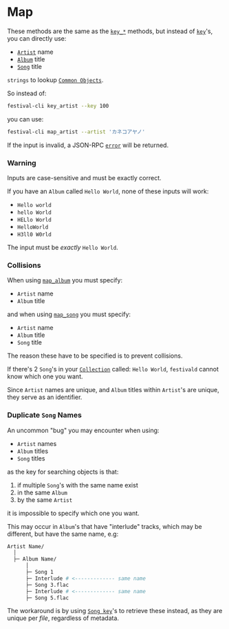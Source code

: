# Map
These methods are the same as the [`key_*`](../key/key.md) methods, but instead of [`key`](/common-objects/key.md)'s, you can directly use:

- [`Artist`](/common-objects/artist.md) name
- [`Album`](/common-objects/album.md) title
- [`Song`](/common-objects/song.md) title

`strings` to lookup [`Common Objects`](/common-objects/common-objects.md).

So instead of:
```bash
festival-cli key_artist --key 100
```
you can use:
```bash
festival-cli map_artist --artist 'カネコアヤノ'
```

If the input is invalid, a JSON-RPC [`error`](/json-rpc/json-rpc.md#example-json-rpc-20-failed-response) will be returned.

### Warning
Inputs are case-sensitive and must be exactly correct.

If you have an `Album` called `Hello World`, none of these inputs will work:
- `Hello world`
- `hello World`
- `HELlo World`
- `HelloWorld`
- `H3ll0 W0rld`

The input must be _exactly_ `Hello World`.

### Collisions
When using [`map_album`](/json-rpc/map/map_album.md) you must specify:
- `Artist` name
- `Album` title

and when using [`map_song`](/json-rpc/map/map_song.md) you must specify:
- `Artist` name
- `Album` title
- `Song` title

The reason these have to be specified is to prevent collisions.

If there's 2 `Song`'s in your [`Collection`](/common-objects/collection.md) called: `Hello World`, `festivald` cannot know which one you want.

Since `Artist` names are unique, and `Album` titles within `Artist`'s are unique, they serve as an identifier.

### Duplicate `Song` Names
An uncommon "bug" you may encounter when using:
- `Artist` names
- `Album` titles
- `Song` titles

as the key for searching objects is that:
1. if multiple `Song`'s with the same name exist
2. in the same `Album`
3. by the same `Artist`

it is impossible to specify which one you want.

This may occur in `Album`'s that have "interlude" tracks, which may be different, but have the same name, e.g:
```bash
Artist Name/
  │
  ├─ Album Name/
      │
      ├─ Song 1
      ├─ Interlude # <------------- same name
      ├─ Song 3.flac
      ├─ Interlude # <------------- same name
      ├─ Song 5.flac
```
The workaround is by using [`Song key`](/common-objects/key.md)'s to retrieve these instead, as they are unique per _file_, regardless of metadata.

